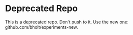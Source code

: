 # Deprecated Repo

This is a deprecated repo. Don't push to it. Use the new one: github.com/bholt/experiments-new.
